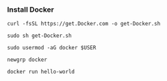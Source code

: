 ﻿
### Install Docker
```shell
curl -fsSL https://get.Docker.com -o get-Docker.sh
```
```shell
sudo sh get-Docker.sh
```
```shell
sudo usermod -aG docker $USER
```
```shell
newgrp docker
```
```shell
docker run hello-world
```